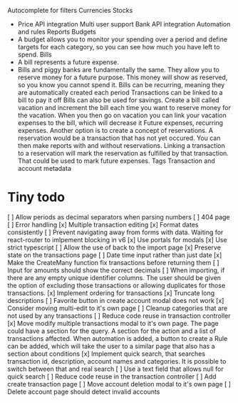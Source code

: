 Autocomplete for filters
Currencies
Stocks
 - Price API integration
Multi user support
Bank API integration
Automation and rules
Reports
Budgets
 - A budget allows you to monitor your spending over a period and define targets for each category, so you can see how much you have left to spend.
Bills
 - A bill represents a future expense.
 - Bills and piggy banks are fundamentally the same. They allow you to reserve money for a future purpose. This money will show as reserved, so you know you cannot spend it.
   Bills can be recurring, meaning they are automatically created each period
   Transactions can be linked to a bill to pay it off
   Bills can also be used for savings. Create a bill called vacation and increment the bill each time you want to reserve money for the vacation. When you then go on vacation you can link your vacation expenses to the bill, which will decrease it
Future expenses, recurring expenses.
Another option is to create a concept of reservations. A reservation would be a transaction that has not yet occured. You can then make reports with and without reservations. Linking a transaction to a reservation will mark the reservation as fulfilled by that transaction. That could be used to mark future expenses.
Tags
Transaction and account metadata

# Tiny todo
[ ] Allow periods as decimal separators when parsing numbers
[ ] 404 page
[ ] Error handling
[x] Multiple transaction editing
[x] Format dates consistently
[ ] Prevent navigating away from forms with data. Waiting for react-router to imlpement blocking in v6
[x] Use portals for modals
[x] Use strict typescript
[ ] Allow the use of back to the import page
[x] Preserve state on the transactions page
[ ] Date time input rather than just date
[x] Make the CreateMany function fix transactions before returning them
[ ] Input for amounts should show the correct decimals
[ ] When importing, if there are any empty unique identifier columns. The user should be given the option of excluding those transactions or allowing duplicates for those transactions.
[x] Implement ordering for transactions
[x] Truncate long descriptions
[ ] Favorite button in create account modal does not work
[x] Consider moving multi-edit to it's own page
[ ] Cleanup categories that are not used by any transactions
[ ] Reduce code reuse in transaction controller
[x] Move modify multiple transactions modal to it's own page. The page could have a section for the query. A section for the action and a list of transactions affected. When automation is added, a button to create a Rule can be added, which will take the user to a similar page that also has a section about conditions
[x] Implement quick search, that searches transaction id, description, account names and categories. It is possible to switch between that and real search
[ ] Use a text field that allows null for quick search
[ ] Reduce code reuse in the transaction controller
[ ] Add create transaction page
[ ] Move account deletion modal to it's own page
[ ] Delete account page should detect invalid accounts